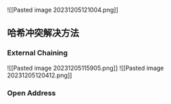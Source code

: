 ![[Pasted image 20231205121004.png]]
## 哈希冲突解决方法
### External Chaining
![[Pasted image 20231205115905.png]]
![[Pasted image 20231205120412.png]]
### Open Address